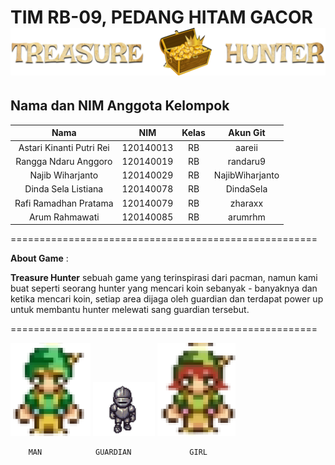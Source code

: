 TIM RB-09, PEDANG HITAM GACOR
![Img 1](Judul.png)
=====================================================

## Nama dan NIM Anggota Kelompok
| Nama | NIM | Kelas | Akun Git |
| :---: | :---: | :---: | :---: |
| Astari Kinanti Putri Rei          | 120140013 | RB | aareii          |
| Rangga Ndaru Anggoro              | 120140019 | RB | randaru9        |
| Najib Wiharjanto                  | 120140029 | RB | NajibWiharjanto |
| Dinda Sela Listiana               | 120140078 | RB | DindaSela       |
| Rafi Ramadhan Pratama             | 120140079 | RB | zharaxx         |
| Arum Rahmawati                    | 120140085 | RB | arumrhm         |

=====================================================

**About Game** :

**Treasure Hunter** sebuah game yang terinspirasi dari pacman, namun kami buat seperti seorang hunter yang mencari koin sebanyak - banyaknya dan ketika mencari koin, setiap area dijaga oleh guardian dan terdapat power up untuk membantu hunter melewati sang guardian tersebut.

=====================================================

![Img 1](Man.png)   ![Img 1](Guardian.png)  ![Img 1](Girl.png)

        MAN            GUARDIAN             GIRL